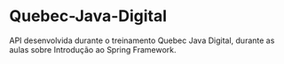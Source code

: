 # Quebec-Java-Digital
API desenvolvida durante o treinamento Quebec Java Digital, durante as aulas sobre Introdução ao Spring Framework.
